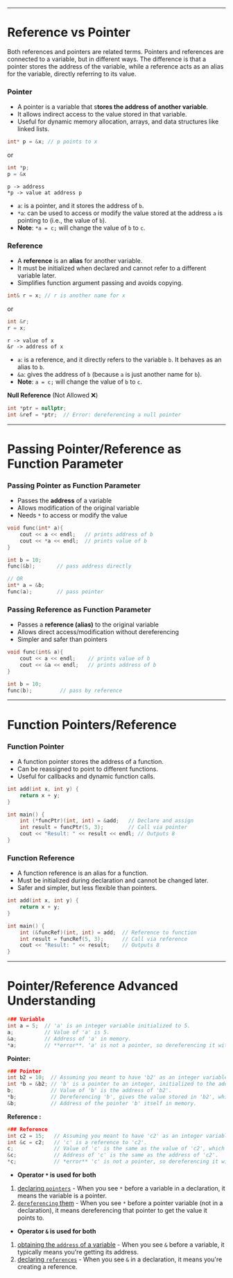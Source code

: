 

---
# Reference vs Pointer

Both references and pointers are related terms. Pointers and references are connected to a variable, but in different ways. The difference is that a pointer stores the address of the variable, while a reference acts as an alias for the variable, directly referring to its value.

### Pointer

-  A pointer is a variable that s**tores the address of another variable**. 
- It allows indirect access to the value stored in that variable.
- Useful for dynamic memory allocation, arrays, and data structures like linked lists.

```cpp
int* p = &x; // p points to x
```
or
```cpp
int *p;
p = &x
```

```
p -> address
*p -> value at address p
```
- `a`: is a pointer, and it stores the address of `b`.
- `*a`: can be used to access or modify the value stored at the address `a` is pointing to (i.e., the value of `b`).
- **Note**: `*a = c;` will change the value of `b` to `c`.

### Reference

- A **reference** is an **alias** for another variable.
- It must be initialized when declared and cannot refer to a different variable later.
- Simplifies function argument passing and avoids copying.

```cpp
int& r = x; // r is another name for x
```
or
```cpp
int &r;
r = x;
```

```
r -> value of x
&r -> address of x
```
- `a`: is a reference, and it directly refers to the variable `b`. It behaves as an alias to `b`.
- `&a`: gives the address of `b` (because `a` is just another name for `b`).
- **Note**: `a = c;` will change the value of `b` to `c`.


**Null Reference** (Not Allowed ❌)
```cpp
int *ptr = nullptr;
int &ref = *ptr;  // Error: dereferencing a null pointer
```

---

# Passing Pointer/Reference as Function Parameter

### Passing Pointer as Function Parameter

- Passes the **address** of a variable
- Allows modification of the original variable
- Needs `*` to access or modify the value

```cpp
void func(int* a){
	cout << a << endl;   // prints address of b
	cout << *a << endl;  // prints value of b
}

int b = 10;
func(&b);       // pass address directly

// OR
int* a = &b;
func(a);        // pass pointer
```

### Passing Reference as Function Parameter

- Passes a **reference (alias)** to the original variable
- Allows direct access/modification without dereferencing
- Simpler and safer than pointers

```cpp
void func(int& a){
	cout << a << endl;    // prints value of b
	cout << &a << endl;   // prints address of b
}

int b = 10;
func(b);         // pass by reference
```

---

# Function Pointers/Reference

### Function Pointer 

- A function pointer stores the address of a function.
- Can be reassigned to point to different functions.
- Useful for callbacks and dynamic function calls.

```cpp
int add(int x, int y) {
    return x + y;
}

int main() {
    int (*funcPtr)(int, int) = &add;   // Declare and assign
    int result = funcPtr(5, 3);        // Call via pointer
    cout << "Result: " << result << endl; // Outputs 8
}
```

### Function Reference

- A function reference is an alias for a function.
- Must be initialized during declaration and cannot be changed later.
- Safer and simpler, but less flexible than pointers.
```cpp
int add(int x, int y) {
    return x + y;
}

int main() {
    int (&funcRef)(int, int) = add;  // Reference to function
    int result = funcRef(5, 3);      // Call via reference
    cout << "Result: " << result;    // Outputs 8
}
```


---

# Pointer/Reference Advanced Understanding



```cpp
### Variable
int a = 5;  // 'a' is an integer variable initialized to 5.
a;          // Value of 'a' is 5.
&a;         // Address of 'a' in memory.
*a;         // **error**. 'a' is not a pointer, so dereferencing it with '*' is invalid.
```

**Pointer:**
```cpp
### Pointer
int b2 = 10;  // Assuming you meant to have 'b2' as an integer variable.
int *b = &b2; // 'b' is a pointer to an integer, initialized to the address of 'b2'.
b;            // Value of 'b' is the address of 'b2'.
*b;           // Dereferencing 'b', gives the value stored in 'b2', which is 10.
&b;           // Address of the pointer 'b' itself in memory.
```

**Reference :**
```cpp
### Reference
int c2 = 15;   // Assuming you meant to have 'c2' as an integer variable.
int &c = c2;   // 'c' is a reference to 'c2'.
c;             // Value of 'c' is the same as the value of 'c2', which is 15.
&c;            // Address of 'c' is the same as the address of 'c2'.
*c;            // *error** 'c' is not a pointer, so dereferencing it with '*' is invalid.
```


- **Operator `*` is used for both** 
1. <ins>declaring `pointers`</ins> - When you see `*` before a variable in a declaration, it means the variable is a pointer.
2. <ins>`dereferencing` them</ins> - When you see `*` before a pointer variable (not in a declaration), it means dereferencing that pointer to get the value it points to.

- **Operator `&` is used for both** 
1. <ins>obtaining the `address` of a variable</ins> - When you see `&` before a variable, it typically means you're getting its address.
2. <ins>declaring `references`</ins> - When you see `&` in a declaration, it means you're creating a reference.

